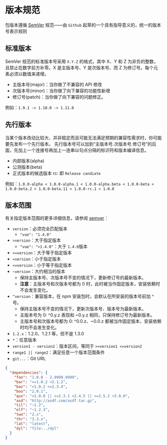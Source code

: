 # 版本规范

包版本遵循 [SemVer](https://semver.org/lang/zh-CN/) 规范——由 `Github` 起草的一个具有指导意义的，统一的版本号表示规则

## 标准版本

SemVer 规范的标准版本号采用 `X.Y.Z` 的格式，其中 X、Y 和 Z 为非负的整数，且禁止在数字前方补零。X 是主版本号、Y 是次版本号、而 Z 为修订号。每个元素必须以数值来递增。

- 主版本号(major)：当你做了不兼容的 API 修改
- 次版本号(minor)：当你做了向下兼容的功能性新增
- 修订号(patch)：当你做了向下兼容的问题修正。

例如：`1.9.1 -> 1.10.0 -> 1.11.0`

## 先行版本

当某个版本改动比较大、并非稳定而且可能无法满足预期的兼容性需求时，你可能要先发布一个先行版本。
先行版本号可以加到“主版本号.次版本号.修订号”的后面，先加上一个连接号再加上一连串以句点分隔的标识符和版本编译信息。

- 内部版本(alpha)
- 公测版本(beta)
- 正式版本的候选版本 rc: 即 `Release candiate`

例如：`1.0.0-alpha < 1.0.0-alpha.1 < 1.0.0-alpha.beta < 1.0.0-beta < 1.0.0-beta.2 < 1.0.0-beta.11 < 1.0.0-rc.1 < 1.0.0`

## 版本范围

有关指定版本范围的更多详细信息，请参阅 [semver](https://github.com/npm/node-semver#versions)：

- `version`：必须完全匹配版本
  - `"vue": "1.4.0"`
- `>version`：大于指定版本
  - `"vue": ">1.4.0"`：大于 `1.4.0`版本
- `>=version`：大于等于指定版本
- `<version`：小于指定版本
- `<=version`：小于等于指定版本
- `~version`：大约相当的版本
  - 保持主版本号、次版本号不变的情况下，更新修订号的最新版本。
  - **注意**：主版本号和次版本号都为 0 时，此时被当作固定版本，安装依赖时不会发生变化。
- `^version`：兼容版本，在 npm 安装包时，会默认在所安装的版本号前加 ^ 号。
  - 保持主版本号不变的情况下，更新次版本号、版本号为最新版本。
  - 主版本号为 0: ^0.y.z 表现和 ~0.y.z 相同，只保持修订号为最新版本。
  - 主版本号和次版本号都为 0: ^0.0.z、~0.0.z 都被当作固定版本，安装依赖时均不会发生变化。
- `1.2.x`：1.2.0、1.2.1 等，但不是 1.3.0
- `*`：任意版本
- `version1 - version2`：版本区间，等同于 `>=version1 <=version2`
- `range1 || range2`：满足任意一个版本范围条件
- `git...`：Git URL

```json
{
  "dependencies": {
    "foo": "1.0.0 - 2.9999.9999",
    "bar": ">=1.0.2 <2.1.2",
    "baz": ">1.0.2 <=2.3.4",
    "boo": "2.0.1",
    "qux": "<1.0.0 || >=2.3.1 <2.4.5 || >=2.5.2 <3.0.0",
    "asd": "http://asdf.com/asdf.tar.gz",
    "til": "~1.2",
    "elf": "~1.2.3",
    "two": "2.x",
    "thr": "3.3.x",
    "lat": "latest",
    "dyl": "file:../dyl"
  }
}
```
